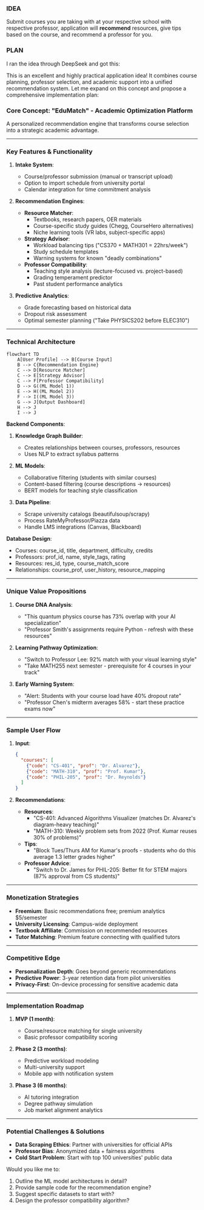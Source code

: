 ### IDEA
Submit courses you are taking with at your respective school with respective professor, application will **recommend** resources, give tips based on the course, and recommend a professor for you.

### PLAN
I ran the idea through DeepSeek and got this:

This is an excellent and highly practical application idea! It combines course planning, professor selection, and academic support into a unified recommendation system. Let me expand on this concept and propose a comprehensive implementation plan:

### Core Concept: "EduMatch" - Academic Optimization Platform
A personalized recommendation engine that transforms course selection into a strategic academic advantage.

---

### Key Features & Functionality

1. **Intake System**:
   - Course/professor submission (manual or transcript upload)
   - Option to import schedule from university portal
   - Calendar integration for time commitment analysis

2. **Recommendation Engines**:
   - **Resource Matcher**:
     - Textbooks, research papers, OER materials
     - Course-specific study guides (Chegg, CourseHero alternatives)
     - Niche learning tools (VR labs, subject-specific apps)
   - **Strategy Advisor**:
     - Workload balancing tips ("CS370 + MATH301 = 22hrs/week")
     - Study schedule templates
     - Warning systems for known "deadly combinations"
   - **Professor Compatibility**:
     - Teaching style analysis (lecture-focused vs. project-based)
     - Grading temperament predictor
     - Past student performance analytics

3. **Predictive Analytics**:
   - Grade forecasting based on historical data
   - Dropout risk assessment
   - Optimal semester planning ("Take PHYSICS202 before ELEC310")

---

### Technical Architecture

```mermaid
flowchart TD
    A[User Profile] --> B[Course Input]
    B --> C{Recommendation Engine}
    C --> D[Resource Matcher]
    C --> E[Strategy Advisor]
    C --> F[Professor Compatibility]
    D --> G((ML Model 1))
    E --> H((ML Model 2))
    F --> I((ML Model 3))
    G --> J[Output Dashboard]
    H --> J
    I --> J
```

**Backend Components**:
1. **Knowledge Graph Builder**:
   - Creates relationships between courses, professors, resources
   - Uses NLP to extract syllabus patterns
   
2. **ML Models**:
   - Collaborative filtering (students with similar courses)
   - Content-based filtering (course descriptions → resources)
   - BERT models for teaching style classification

3. **Data Pipeline**:
   - Scrape university catalogs (beautifulsoup/scrapy)
   - Process RateMyProfessor/Piazza data
   - Handle LMS integrations (Canvas, Blackboard)

**Database Design**:
- Courses: course_id, title, department, difficulty, credits
- Professors: prof_id, name, style_tags, rating
- Resources: res_id, type, course_match_score
- Relationships: course_prof, user_history, resource_mapping

---

### Unique Value Propositions

1. **Course DNA Analysis**:
   - "This quantum physics course has 73% overlap with your AI specialization"
   - "Professor Smith's assignments require Python - refresh with these resources"

2. **Learning Pathway Optimization**:
   - "Switch to Professor Lee: 92% match with your visual learning style"
   - "Take MATH255 next semester - prerequisite for 4 courses in your track"

3. **Early Warning System**:
   - "Alert: Students with your course load have 40% dropout rate"
   - "Professor Chen's midterm averages 58% - start these practice exams now"

---

### Sample User Flow

1. **Input**:
   ```json
   {
     "courses": [
       {"code": "CS-401", "prof": "Dr. Alvarez"},
       {"code": "MATH-310", "prof": "Prof. Kumar"},
       {"code": "PHIL-205", "prof": "Dr. Reynolds"}
     ]
   }
   ```

2. **Recommendations**:
   - **Resources**: 
     - "CS-401: Advanced Algorithms Visualizer (matches Dr. Alvarez's diagram-heavy teaching)"
     - "MATH-310: Weekly problem sets from 2022 (Prof. Kumar reuses 30% of problems)"
   - **Tips**:
     - "Block Tues/Thurs AM for Kumar's proofs - students who do this average 1.3 letter grades higher"
   - **Professor Advice**:
     - "Switch to Dr. James for PHIL-205: Better fit for STEM majors (87% approval from CS students)"

---

### Monetization Strategies
- **Freemium**: Basic recommendations free; premium analytics $5/semester
- **University Licensing**: Campus-wide deployment
- **Textbook Affiliate**: Commission on recommended resources
- **Tutor Matching**: Premium feature connecting with qualified tutors

---

### Competitive Edge
- **Personalization Depth**: Goes beyond generic recommendations
- **Predictive Power**: 3-year retention data from pilot universities
- **Privacy-First**: On-device processing for sensitive academic data

---

### Implementation Roadmap

1. **MVP (1 month)**:
   - Course/resource matching for single university
   - Basic professor compatibility scoring

2. **Phase 2 (3 months)**:
   - Predictive workload modeling
   - Multi-university support
   - Mobile app with notification system

3. **Phase 3 (6 months)**:
   - AI tutoring integration
   - Degree pathway simulation
   - Job market alignment analytics

---

### Potential Challenges & Solutions
- **Data Scraping Ethics**: Partner with universities for official APIs
- **Professor Bias**: Anonymized data + fairness algorithms
- **Cold Start Problem**: Start with top 100 universities' public data

Would you like me to:
1. Outline the ML model architectures in detail?
2. Provide sample code for the recommendation engine?
3. Suggest specific datasets to start with?
4. Design the professor compatibility algorithm?
